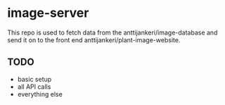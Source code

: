 # image-server

This repo is used to fetch data from the anttijankeri/image-database and send it on to the front end anttijankeri/plant-image-website.

## TODO
* basic setup
* all API calls
* everything else
